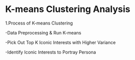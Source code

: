 # K-means Clustering Analysis

1.Process of K-means Clustering

-Data Preprocessing & Run K-means

-Pick Out Top K Iconic Interests with Higher Variance

-Identify Iconic Interests to Portray Persona


